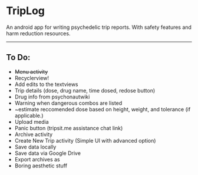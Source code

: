 # TripLog
An android app for writing psychedelic trip reports. With safety features and harm reduction resources.

------
## To Do:
* ~~Menu activity~~
* Recyclerview!
* Add edits to the textviews
* Trip details (dose, drug name, time dosed, redose button)
* Drug info from psychonautwiki
* Warning when dangerous combos are listed
* ~estimate reccomended dose based on height, weight, and tolerance (if applicable.)
* Upload media
* Panic button (tripsit.me assistance chat link)
* Archive activity
* Create New Trip activity (Simple UI with advanced option)
* Save data locally
* Save data via Google Drive
* Export archives as 
* Boring aesthetic stuff
